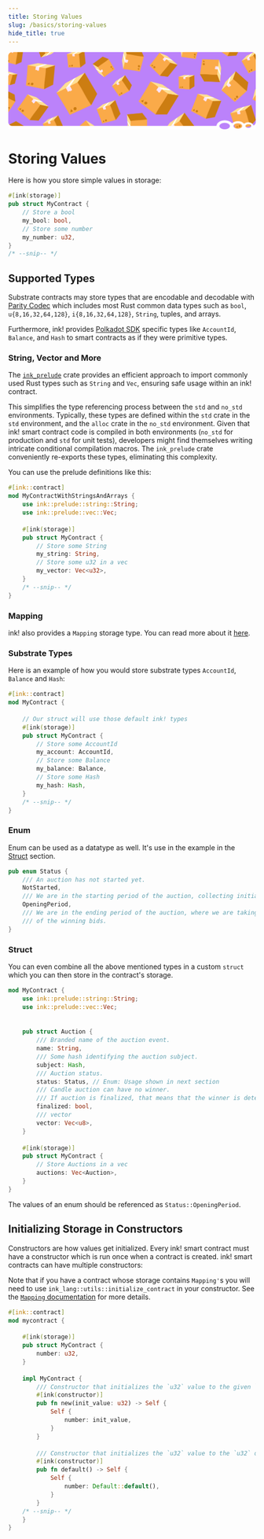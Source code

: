 ```yaml
---
title: Storing Values
slug: /basics/storing-values
hide_title: true
---
```


![Storage Title Picture](/img/title/storage.svg)

# Storing Values

Here is how you store simple values in storage:

```rust
#[ink(storage)]
pub struct MyContract {
    // Store a bool
    my_bool: bool,
    // Store some number
    my_number: u32,
}
/* --snip-- */
```

## Supported Types

Substrate contracts may store types that are encodable and decodable with
[Parity Codec](https://github.com/paritytech/parity-codec) which includes most Rust common data
types such as `bool`, `u{8,16,32,64,128}`, `i{8,16,32,64,128}`, `String`, tuples, and arrays.

Furthermore, ink! provides [Polkadot SDK](https://polkadot.com/platform/sdk) specific types like `AccountId`, `Balance`, and `Hash` to smart contracts as if
they were primitive types.

### String, Vector and More

The [`ink_prelude`](https://docs.rs/ink_prelude/5.0.0/ink_prelude/index.html) crate provides an efficient approach to import commonly used Rust types such as `String` and `Vec`, ensuring safe usage within an ink! contract.

This simplifies the type referencing process between the `std` and `no_std` environments. Typically, these types are defined within the `std` crate in the `std` environment, and the `alloc` crate in the `no_std` environment. Given that ink! smart contract code is compiled in both environments (`no_std` for production and `std` for unit tests), developers might find themselves writing intricate conditional compilation macros. The `ink_prelude` crate conveniently re-exports these types, eliminating this complexity.

You can use the prelude definitions like this:

```rust
#[ink::contract]
mod MyContractWithStringsAndArrays {
    use ink::prelude::string::String;
    use ink::prelude::vec::Vec;

    #[ink(storage)]
    pub struct MyContract {
        // Store some String
        my_string: String,
        // Store some u32 in a vec
        my_vector: Vec<u32>,
    }
    /* --snip-- */
}
```

### Mapping

ink! also provides a `Mapping` storage type. You can read more about it [here](../datastructures/mapping.md).

### Substrate Types

Here is an example of how you would store substrate types `AccountId`, `Balance` and `Hash`:

```rust
#[ink::contract]
mod MyContract {

    // Our struct will use those default ink! types
    #[ink(storage)]
    pub struct MyContract {
        // Store some AccountId
        my_account: AccountId,
        // Store some Balance
        my_balance: Balance,
        // Store some Hash
        my_hash: Hash,
    }
    /* --snip-- */
}
```

### Enum

Enum can be used as a datatype as well. It's use in the example in the [Struct](#struct) section.

```rust
pub enum Status {
    /// An auction has not started yet.
    NotStarted,
    /// We are in the starting period of the auction, collecting initial bids.
    OpeningPeriod,
    /// We are in the ending period of the auction, where we are taking snapshots
    /// of the winning bids.
}
```

### Struct

You can even combine all the above mentioned types in a custom `struct` which you can then store in the contract's storage.

```rust
mod MyContract {
    use ink::prelude::string::String;
    use ink::prelude::vec::Vec;


    pub struct Auction {
        /// Branded name of the auction event.
        name: String,
        /// Some hash identifying the auction subject.
        subject: Hash,
        /// Auction status.
        status: Status, // Enum: Usage shown in next section
        /// Candle auction can have no winner.
        /// If auction is finalized, that means that the winner is determined.
        finalized: bool,
        /// vector
        vector: Vec<u8>,
    }

    #[ink(storage)]
    pub struct MyContract {
        // Store Auctions in a vec
        auctions: Vec<Auction>,
    }
}
```

The values of an enum should be referenced as `Status::OpeningPeriod`.

## Initializing Storage in Constructors

Constructors are how values get initialized.
Every ink! smart contract must have a constructor which is run once when a contract is created. ink! smart contracts can have multiple constructors:

Note that if you have a contract whose storage contains `Mapping'`s you will need to use
`ink_lang::utils::initialize_contract` in your constructor. See the
[`Mapping` documentation](../datastructures/mapping.md) for more details.

```rust
#[ink::contract]
mod mycontract {

    #[ink(storage)]
    pub struct MyContract {
        number: u32,
    }

    impl MyContract {
        /// Constructor that initializes the `u32` value to the given `init_value`.
        #[ink(constructor)]
        pub fn new(init_value: u32) -> Self {
            Self {
                number: init_value,
            }
        }

        /// Constructor that initializes the `u32` value to the `u32` default.
        #[ink(constructor)]
        pub fn default() -> Self {
            Self {
                number: Default::default(),
            }
        }
    /* --snip-- */
    }
}
```
